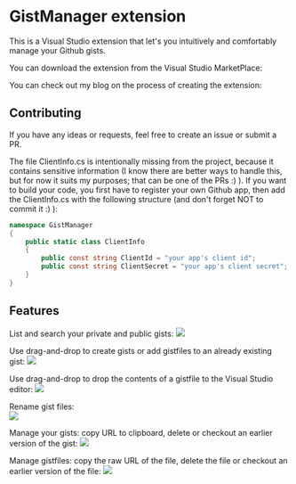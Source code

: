 # GistManager extension

This is a Visual Studio extension that let's you intuitively and comfortably manage your Github gists. 

You can download the extension from the Visual Studio MarketPlace:

You can check out my blog on the process of creating the extension:

## Contributing

If you have any ideas or requests, feel free to create an issue or submit a PR.

The file ClientInfo.cs is intentionally missing from the project, because it contains sensitive information (I know there are better ways to handle this, but for now it suits my purposes; that can be one of the PRs :) ). If you want to build your code, you first have to register your own Github app, then add the ClientInfo.cs with the following structure (and don't forget NOT to commit it :) ):

```csharp
namespace GistManager
{
    public static class ClientInfo
    {
        public const string ClientId = "your app's client id";
        public const string ClientSecret = "your app's client secret";
    }
}
```

## Features

List and search your private and public gists:
![](https://dotnetfalconcontent.blob.core.windows.net/gistextension/list.png)

Use drag-and-drop to create gists or add gistfiles to an already existing gist:
![](https://dotnetfalconcontent.blob.core.windows.net/gistextension/drop.gif)

Use drag-and-drop to drop the contents of a gistfile to the Visual Studio editor:
![](https://dotnetfalconcontent.blob.core.windows.net/gistextension/drag.gif)

Rename gist files:                       
![](https://dotnetfalconcontent.blob.core.windows.net/gistextension/rename.gif)

Manage your gists: copy URL to clipboard, delete or checkout an earlier version of the gist:
![](https://dotnetfalconcontent.blob.core.windows.net/gistextension/gistoptions.png)

Manage gistfiles: copy the raw URL of the file, delete the file or checkout an earlier version of the file:
![](https://dotnetfalconcontent.blob.core.windows.net/gistextension/gistfileoptions.png)
